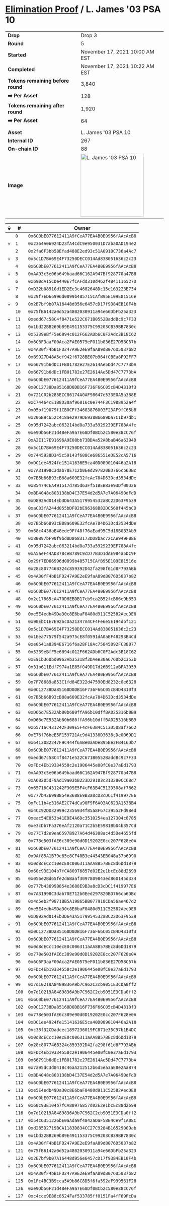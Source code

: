 # [Elimination Proof](./readme.md) / L. James &#039;03 PSA 10

|||
|---|---|
| **Drop** | Drop 3 |
| **Round** | 5 |
| **Started** | November 17, 2021 10:00 AM EST |
| **Completed** | November 17, 2021 10:22 AM EST |
| **Tokens remaining before round** | 3,840 |
| **➡️ Per Asset** | 128 |
| **Tokens remaining after round** | 1,920 |
| **➡️ Per Asset** | 64 |
| | |
| **Asset** | L. James &#039;03 PSA 10 |
| **Internal ID** | 267 |
| **On-chain ID** | 88 |
| **Image** | <img src="https://tcdn.blokpax.com/94d9199b-dc69-4c01-8613-566517e94127/4780ad94e78c2c133a9b2f39804de11f08e748f191c7e3eb5026528d8d0f4f6e.jpg" height="200" alt="L. James &#039;03 PSA 10" /> |


| 💀 | # | Owner |
| --- | --- | --- |
|  | `0` | `0x6C0bE077612411A9fCeA77EA4B0E9956fAAcAcB8` |
| 💀 | `1` | `0x2364A06924D23fA4CdC9e950031D7aba0AD194e2` |
|  | `2` | `0x2fa6F3bb58Efad488E2ed93c51A0910C736a4Ac7` |
| 💀 | `3` | `0x5c1D7BA69E4F73250DECC014Ad838051636c2c23` |
|  | `4` | `0x6C0bE077612411A9fCeA77EA4B0E9956fAAcAcB8` |
| 💀 | `5` | `0xAA93c5e06b649baad66C162A947Bf928770a47B8` |
|  | `6` | `0x690dA15CDe440E7fCAFdd310d462f4B41116527D` |
| 💀 | `7` | `0xD32b08910d1ED2Ee3c4682648Dc15e163223E734` |
|  | `8` | `0x29f7ED66996d0899b485715CAfB95E109E81516e` |
| 💀 | `9` | `0x2E7bf9b07A16448d956e6457cD17f9384EB10F4b` |
|  | `10` | `0x75fB6142a0d52a4802030911a94e66DbFb25a323` |
| 💀 | `11` | `0xedd67c58C4f8471e522C671B0552BaddBc9c7F33` |
|  | `12` | `0x1bd22BB269b89E491153375C99203CB39BB7830c` |
| 💀 | `13` | `0x5339eBfF5e6894c012F662ADb6C0F2Adc3B18C62` |
|  | `14` | `0x6C6F3aaF00Aca2FAE0575eF011b836E27D58C57b` |
| 💀 | `15` | `0x4A30fF4bB1FD247A9E2eE9faA89dB076D5037b82` |
|  | `16` | `0xB9927D48A5ef942f6728BE07b964fCBEa8F92FF7` |
| 💀 | `17` | `0x66791b6dDc1FB01782e27E2614Ae5Dd47C7773bA` |
|  | `18` | `0x66791b6dDc1FB01782e27E2614Ae5Dd47C7773bA` |
| 💀 | `19` | `0x6C0bE077612411A9fCeA77EA4B0E9956fAAcAcB8` |
|  | `20` | `0x0C12738Da85168D0DB16F736F66C05cB4D4310f3` |
| 💀 | `21` | `0x721C02b285ECC86174A0AF98647e533E0A5a388E` |
|  | `22` | `0xC74464cE1B8D30af96016c0e744F3C1988952a4f` |
| 💀 | `23` | `0x05bf19079f1CB0CFf34683876003F23AF9fC65b8` |
|  | `24` | `0x205B9c652c418ae2979DE938B6689Da7C1b97db1` |
| 💀 | `25` | `0x95d7242abc063214bd0a733a5929239EF788A4fe` |
|  | `26` | `0xe9Db56F21d48eFa9a7E68Df0BCb2c580e38cC76f` |
| 💀 | `27` | `0xA2E117E91696A9E08bb73BDAa52A8baB46a6394D` |
|  | `28` | `0x5c1D7BA69E4F73250DECC014Ad838051636c2c23` |
| 💀 | `29` | `0x7445938D345c59143f608Ce686551eDE52cA5716` |
|  | `30` | `0xDC1ee4924fe15141636E5ca40D089010446a2A18` |
| 💀 | `31` | `0x7A31998C3dab70E712b0Eed297820BD766cb6DBc` |
|  | `32` | `0x7B5b66B93cB88a609E32fcAe784D63Dcd3534dDe` |
| 💀 | `33` | `0x85474CEA491517d7B5d63Ff51BEB83e93Df00D26` |
|  | `34` | `0xBD4048c803138bD4C37E54d2d5A7e7A06490dFdD` |
| 💀 | `35` | `0xD892Ad014Eb3D643A5179954532aBC22D63F9539` |
|  | `36` | `0xaC33fA244d055bDF02bE96368B82DC560f445bCD` |
| 💀 | `37` | `0x6C0bE077612411A9fCeA77EA4B0E9956fAAcAcB8` |
|  | `38` | `0x7B5b66B93cB88a609E32fcAe784D63Dcd3534dDe` |
| 💀 | `39` | `0x68c4436aE48ede9Ff48f76aEad95C5d18B0B3Ab9` |
|  | `40` | `0x80897bF90f9bd0D8683173DD8bac72CAe949F08E` |
| 💀 | `41` | `0x95d7242abc063214bd0a733a5929239EF788A4fe` |
|  | `42` | `0xA5aeF44AD878ceB789C9cD77B3D1dAE984a5DC9F` |
| 💀 | `43` | `0x29f7ED66996d0899b485715CAfB95E109E81516e` |
|  | `44` | `0x28c807746B324c859392D42fa298f61d8F793ABb` |
| 💀 | `45` | `0x4A30fF4bB1FD247A9E2eE9faA89dB076D5037b82` |
|  | `46` | `0x6C0bE077612411A9fCeA77EA4B0E9956fAAcAcB8` |
| 💀 | `47` | `0x6C0bE077612411A9fCeA77EA4B0E9956fAAcAcB8` |
|  | `48` | `0x2c17865cA470D6EBDB17cb9ca2B52fcB86e9b853` |
| 💀 | `49` | `0x6C0bE077612411A9fCeA77EA4B0E9956fAAcAcB8` |
|  | `50` | `0xe5E4edb49Da30c8E6baF8480d911C52582AecDE8` |
| 💀 | `51` | `0x90EbC1E7E926cDa21347A4CF4Fe6e5E194dbf121` |
|  | `52` | `0x5c1D7BA69E4F73250DECC014Ad838051636c2c23` |
| 💀 | `53` | `0x1Eea77579f542a975cE8f0591dA0aEF48293B4Cd` |
|  | `54` | `0xe0541a8394E6716f6a28F18Ac75845092FC38077` |
| 💀 | `55` | `0x5339eBfF5e6894c012F662ADb6C0F2Adc3B18C62` |
|  | `56` | `0xE91b360bd0962Ab35318f3DAee30a6760b2C353b` |
| 💀 | `57` | `0x31b611Edf7974a1E85f049D17d26B912aBFA3059` |
|  | `58` | `0x6C0bE077612411A9fCeA77EA4B0E9956fAAcAcB8` |
| 💀 | `59` | `0x7F78689a853C1fd84E322d47590Ed8232c0e6328` |
|  | `60` | `0x0C12738Da85168D0DB16F736F66C05cB4D4310f3` |
| 💀 | `61` | `0x7B5b66B93cB88a609E32fcAe784D63Dcd3534dDe` |
|  | `62` | `0x6C0bE077612411A9fCeA77EA4B0E9956fAAcAcB8` |
| 💀 | `63` | `0xD66d7E532Ab80b680ffA96b10dffBA025316b8B9` |
|  | `64` | `0xD66d7E532Ab80b680ffA96b10dffBA025316b8B9` |
| 💀 | `65` | `0x65716C431242F309E5F4cF63B4C513D508af7662` |
|  | `66` | `0xE76f76beE5F159721Ac9d41338D3638cDe0069D1` |
| 💀 | `67` | `0x6413082247F9C444f6ABe0aADe895Be2FB416Db7` |
|  | `68` | `0x6C0bE077612411A9fCeA77EA4B0E9956fAAcAcB8` |
| 💀 | `69` | `0xedd67c58C4f8471e522C671B0552BaddBc9c7F33` |
|  | `70` | `0xFDc4Eb19334558c2e1906445e00fC0e37aEd1793` |
| 💀 | `71` | `0xAA93c5e06b649baad66C162A947Bf928770a47B8` |
|  | `72` | `0xA68205dF9Ad19a03bB223D29183c313280CC68d7` |
| 💀 | `73` | `0x65716C431242F309E5F4cF63B4C513D508af7662` |
|  | `74` | `0x777b43699B854e3688E9B3a8cD3cDC1f419977E6` |
| 💀 | `75` | `0xFc11b4e316AE2C74dCa90F9F6A03AC623A1538B4` |
|  | `76` | `0x4Cc92DD32999c2356934f85a8F67c39552Fd98ed` |
| 💀 | `77` | `0xeac54E053b41EDE4A6Dc3510254ea127304c8785` |
|  | `78` | `0xe3cDb7Fa376eAf2120a71C2b5E5981Bb04b357Cd` |
| 💀 | `79` | `0x77C7d2e9ea6597B927A64d46308ac4d5De4655fd` |
|  | `80` | `0x778e503fAE6c389e90d0D19202E0cc207F628e0A` |
| 💀 | `81` | `0x6C0bE077612411A9fCeA77EA4B0E9956fAAcAcB8` |
|  | `82` | `0x9Af85A1B79e85e8CF48B3e44543EB048a37b6D90` |
| 💀 | `83` | `0x0d8dECcc10ecE0c006311aAA8B57BEc8d6Dd1879` |
|  | `84` | `0x60c93E104b7fCA80976857d02E2e1bcEc88d2699` |
| 💀 | `85` | `0x056e2Bd65fe2d6Baaf3097809843ed860145d334` |
|  | `86` | `0x777b43699B854e3688E9B3a8cD3cDC1f419977E6` |
| 💀 | `87` | `0x7A31998C3dab70E712b0Eed297820BD766cb6DBc` |
|  | `88` | `0x4d5eb2f9871BB5A19865BB077918CDa56ae467d2` |
| 💀 | `89` | `0xe5E4edb49Da30c8E6baF8480d911C52582AecDE8` |
|  | `90` | `0xD892Ad014Eb3D643A5179954532aBC22D63F9539` |
| 💀 | `91` | `0x6C0bE077612411A9fCeA77EA4B0E9956fAAcAcB8` |
|  | `92` | `0x0C12738Da85168D0DB16F736F66C05cB4D4310f3` |
| 💀 | `93` | `0x6C0bE077612411A9fCeA77EA4B0E9956fAAcAcB8` |
|  | `94` | `0x0d8dECcc10ecE0c006311aAA8B57BEc8d6Dd1879` |
| 💀 | `95` | `0x778e503fAE6c389e90d0D19202E0cc207F628e0A` |
|  | `96` | `0x6C6F3aaF00Aca2FAE0575eF011b836E27D58C57b` |
| 💀 | `97` | `0xFDc4Eb19334558c2e1906445e00fC0e37aEd1793` |
|  | `98` | `0x6C0bE077612411A9fCeA77EA4B0E9956fAAcAcB8` |
| 💀 | `99` | `0x7d10219A8489836A9b7C962C2cb9051E3CDa0ff2` |
|  | `100` | `0x7d10219A8489836A9b7C962C2cb9051E3CDa0ff2` |
| 💀 | `101` | `0x6C0bE077612411A9fCeA77EA4B0E9956fAAcAcB8` |
|  | `102` | `0x0C12738Da85168D0DB16F736F66C05cB4D4310f3` |
| 💀 | `103` | `0x778e503fAE6c389e90d0D19202E0cc207F628e0A` |
|  | `104` | `0xDC1ee4924fe15141636E5ca40D089010446a2A18` |
| 💀 | `105` | `0xc38f32CDadcec1897236019FC871e35C97b1B4DC` |
|  | `106` | `0x0d8dECcc10ecE0c006311aAA8B57BEc8d6Dd1879` |
| 💀 | `107` | `0x28c807746B324c859392D42fa298f61d8F793ABb` |
|  | `108` | `0xFDc4Eb19334558c2e1906445e00fC0e37aEd1793` |
| 💀 | `109` | `0x66791b6dDc1FB01782e27E2614Ae5Dd47C7773bA` |
|  | `110` | `0x7a95dC3d041Bc46aA212512b6d5ea3aE8e2Aa874` |
| 💀 | `111` | `0xBD4048c803138bD4C37E54d2d5A7e7A06490dFdD` |
|  | `112` | `0x6C0bE077612411A9fCeA77EA4B0E9956fAAcAcB8` |
| 💀 | `113` | `0xe5E4edb49Da30c8E6baF8480d911C52582AecDE8` |
|  | `114` | `0x6C0bE077612411A9fCeA77EA4B0E9956fAAcAcB8` |
| 💀 | `115` | `0x60c93E104b7fCA80976857d02E2e1bcEc88d2699` |
|  | `116` | `0x7d10219A8489836A9b7C962C2cb9051E3CDa0ff2` |
| 💀 | `117` | `0x54c6351226bE0aAda9f4842aDaF58E4Ce9f1A08C` |
|  | `118` | `0xd285D2719BCA1183D834CC27C9284B16529009ab` |
| 💀 | `119` | `0x1bd22BB269b89E491153375C99203CB39BB7830c` |
|  | `120` | `0x4A30fF4bB1FD247A9E2eE9faA89dB076D5037b82` |
| 💀 | `121` | `0x75fB6142a0d52a4802030911a94e66DbFb25a323` |
|  | `122` | `0x2E7bf9b07A16448d956e6457cD17f9384EB10F4b` |
| 💀 | `123` | `0x6C0bE077612411A9fCeA77EA4B0E9956fAAcAcB8` |
|  | `124` | `0x4A30fF4bB1FD247A9E2eE9faA89dB076D5037b82` |
| 💀 | `125` | `0x1Fc4BC3B9cca5A9b86C8D5f6fa592aF999561F28` |
|  | `126` | `0xe9Db56F21d48eFa9a7E68Df0BCb2c580e38cC76f` |
| 💀 | `127` | `0xc4cce9E88c8524Faf533785ff0151Fa4fF69FcDa` |

